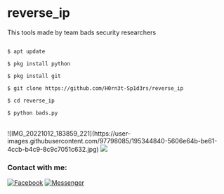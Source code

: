 # reverse_ip

This tools made by team bads security researchers


```

$ apt update 

$ pkg install python

$ pkg install git

$ git clone https://github.com/H0rn3t-Sp1d3rs/reverse_ip

$ cd reverse_ip

$ python bads.py

```
<br>
![IMG_20221012_183859_221](https://user-images.githubusercontent.com/97798085/195344840-5606e64b-be61-4ccb-b4c9-8c9c7051c632.jpg)

<img src="https://user-images.githubusercontent.com/97798085/195344840-5606e64b-be61-4ccb-b4c9-8c9c7051c632">


<br>
<h3 align="left">Contact with me:</h3>
<p align="left">
<a href="https://www.facebook.com/H0rn3t.Sp1d3rs"><img title="Facebook" src="https://img.shields.io/badge/Facebook-red?style=for-the-badge&logo=facebook"></a>
<a href="https://www.facebook.com/call.me.H0rn3t.Sp1d3rs"><img title="Messenger" src="https://img.shields.io/badge/Messenger-red?style=for-the-badge&logo=messenger"></a>

